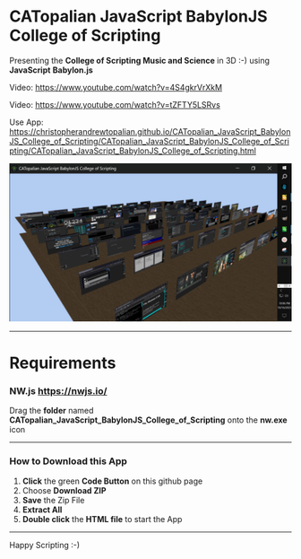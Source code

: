 # CATopalian JavaScript BabylonJS College of Scripting
Presenting the **College of Scripting Music and Science** in 3D :-) using **JavaScript** **Babylon.js**

Video: https://www.youtube.com/watch?v=4S4gkrVrXkM

Video: https://www.youtube.com/watch?v=tZFTY5LSRvs

Use App: https://christopherandrewtopalian.github.io/CATopalian_JavaScript_BabylonJS_College_of_Scripting/CATopalian_JavaScript_BabylonJS_College_of_Scripting/CATopalian_JavaScript_BabylonJS_College_of_Scripting.html

![001](CATopalian_JavaScript_BabylonJS_College_of_Scripting/src/media/textures/screenshots/CATopalian_JavaScript_BabylonJS_College_of_Scripting_001.PNG)

---

# Requirements
### NW.js https://nwjs.io/

Drag the **folder** named **CATopalian_JavaScript_BabylonJS_College_of_Scripting** onto the **nw.exe** icon

---

### How to Download this App
1. **Click** the green **Code Button** on this github page
2. Choose **Download ZIP**
3. **Save** the Zip File
4. **Extract All**
5. **Double click** the **HTML file** to start the App

---

Happy Scripting :-)


